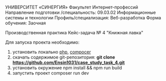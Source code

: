 УНИВЕРСИТЕТ «СИНЕРГИЯ»
Факультет Интернет-профессий
Направление подготовки /специальность: 09.03.02 Информационные системы и технологии
Профиль/специализация: Веб-разработка
Форма обучения: Заочная

Производственная практика
Кейс-задача № 4 "Книжная лавка"

Для запуска проекта необходимо:
1. установить локально [php](https://www.php.net/), [compocer](https://getcomposer.org/)
2. скачать содержимое git-репозитория: **git clone https://github.com/Ensin1031/case_study_task_4.git**
3. установить окружение npm install && npm run build
4. запустить проект composer run dev

